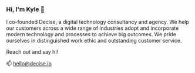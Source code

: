 ### Hi, I'm Kyle 👋

<!--
**kylepott/kylepott** is a ✨ _special_ ✨ repository because its `README.md` (this file) appears on your GitHub profile.

Here are some ideas to get you started:
-->

I co-founded Decise, a digital technology consultancy and agency. We help our customers across a wide range of industries adopt and incorporate modern technology and processes to achieve big outcomes. We pride ourselves in distinguished work ethic and outstanding customer service.

Reach out and say hi!

📫 hello@decise.io
